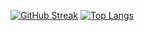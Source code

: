 
[![GitHub Streak](http://github-readme-streak-stats.herokuapp.com?user=Xecozz&theme=dark&hide_border=true&locale=fr)](https://git.io/streak-stats)
[![Top Langs](https://github-readme-stats.vercel.app/api/top-langs/?username=Xecozz&layout=compact&theme=vision-friendly-dark)](https://github.com/anuraghazra/github-readme-stats)
